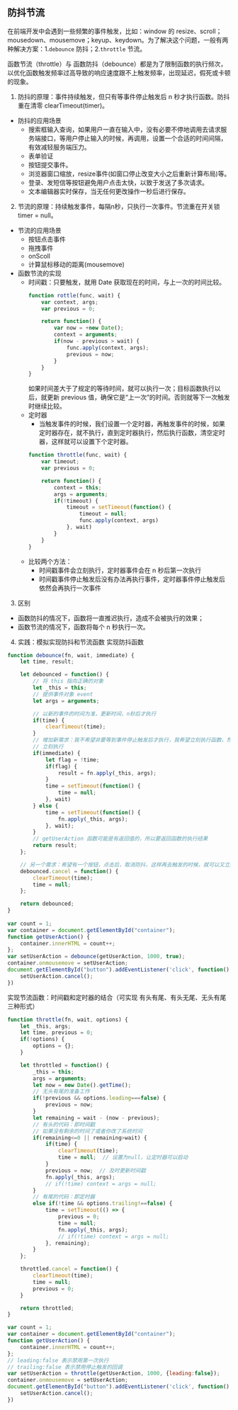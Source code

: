 ## 防抖节流
在前端开发中会遇到一些频繁的事件触发，比如：window 的 resize、scroll；mousedown、mousemove；keyup、keydown。为了解决这个问题，一般有两种解决方案：1.`debounce` 防抖；2.`throttle` 节流。

函数节流（throttle）与 函数防抖（debounce）都是为了限制函数的执行频次，以优化函数触发频率过高导致的响应速度跟不上触发频率，出现延迟，假死或卡顿的现象。
1. 防抖的原理：事件持续触发，但只有等事件停止触发后 n 秒才执行函数。防抖重在清零 clearTimeout(timer)。
- 防抖的应用场景
    - 搜索框输入查询，如果用户一直在输入中，没有必要不停地调用去请求服务端接口，等用户停止输入的时候，再调用，设置一个合适的时间间隔，有效减轻服务端压力。
    - 表单验证
    - 按钮提交事件。
    - 浏览器窗口缩放，resize事件(如窗口停止改变大小之后重新计算布局)等。
    - 登录、发短信等按钮避免用户点击太快，以致于发送了多次请求。
    - 文本编辑器实时保存，当无任何更改操作一秒后进行保存。
2. 节流的原理：持续触发事件，每隔n秒，只执行一次事件。节流重在开关锁 timer = null。
- 节流的应用场景
    - 按钮点击事件
    - 拖拽事件
    - onScoll
    - 计算鼠标移动的距离(mousemove)
- 函数节流的实现
    - 时间戳：只要触发，就用 Date 获取现在的时间，与上一次的时间比较。
        ```js
        function rottle(func, wait) {
            var context, args;
            var previous = 0;

            return function() {
                var now = +new Date();
                context = arguments;
                if(now - previous > wait) {
                    func.apply(context, args);
                    previous = now;
                }
            }
        }
        ```
        如果时间差大于了规定的等待时间，就可以执行一次；目标函数执行以后，就更新 previous 值，确保它是“上一次”的时间。否则就等下一次触发时继续比较。
    - 定时器
        - 当触发事件的时候，我们设置一个定时器，再触发事件的时候，如果定时器存在，就不执行，直到定时器执行，然后执行函数，清空定时器，这样就可以设置下个定时器。
        ```js
        function throttle(func, wait) {
            var timeout;
            var previous = 0;

            return function() {
                context = this;
                args = arguments;
                if(!timeout) {
                    timeout = setTimeout(function() {
                        timeout = null;
                        func.apply(context, args)
                    }, wait)
                }
            }
        }
        ```
    - 比较两个方法：
        - 时间戳事件会立刻执行，定时器事件会在 n 秒后第一次执行
        - 时间戳事件停止触发后没有办法再执行事件，定时器事件停止触发后依然会再执行一次事件
3. 区别
- 函数防抖的情况下，函数将一直推迟执行，造成不会被执行的效果；
- 函数节流的情况下，函数将每个 n 秒执行一次。
4. 实践：模拟实现防抖和节流函数
实现防抖函数
```js
function debounce(fn, wait, immediate) {
    let time, result;

    let debounced = function() {
        // 将 this 指向正确的对象
        let _this = this;
        // 提供事件对象 event
        let args = arguments;

        // 以新的事件的时间为准，更新时间，n秒后才执行
        if(time) {
            clearTimeout(time);
        }
        // 增加新需求：我不希望非要等到事件停止触发后才执行，我希望立刻执行函数，然后等到停止触发 n 秒后，才可以重新触发执行。
        // 立刻执行
        if(immediate) {
            let flag = !time;
            if(flag) {
                result = fn.apply(_this, args);
            }
            time = setTimeout(function() {
                time = null;
            }, wait)
        } else {
            time = setTimeout(function() {
                fn.apply(_this, args);
            }, wait);
        }
        // getUserAction 函数可能是有返回值的，所以要返回函数的执行结果
        return result;
    };

    // 另一个需求：希望有一个按钮，点击后，取消防抖，这样再去触发的时候，就可以又立刻执行
    debounced.cancel = function() {
        clearTimeout(time);
        time = null;
    };

    return debounced;
}
                
var count = 1;
var container = document.getElementById("container");
function getUserAction() {
    container.innerHTML = count++;
};
var setUserAction = debounce(getUserAction, 1000, true);
container.onmousemove = setUserAction;
document.getElementById("button").addEventListener('click', function() {
    setUserAction.cancel();
})
```
实现节流函数：时间戳和定时器的结合（可实现 有头有尾、有头无尾、无头有尾 三种形式）
```js
function throttle(fn, wait, options) {
    let _this, args;
    let time, previous = 0;
    if(!options) {
        options = {};
    }

    let throttled = function() {
        _this = this;
        args = arguments;
        let now = new Date().getTime();
        // 无头有尾的准备工作
        if(!previous && options.leading===false) {
            previous = now;
        }
        let remaining = wait - (now - previous);
        // 有头的代码：即时间戳
        // 如果没有剩余的时间了或者你改了系统时间
        if(remaining<=0 || remaining>wait) {
            if(time) {
                clearTimeout(time);
                time = null;  // 设置为null，让定时器可以启动
            }
            previous = now;  // 及时更新时间戳
            fn.apply(_this, args);
            // if(!time) context = args = null;
        } 
        // 有尾的代码：即定时器
        else if(!time && options.trailing!==false) {
            time = setTimeout(() => {
                previous = 0;
                time = null;
                fn.apply(_this, args);
                // if(!time) context = args = null;
            }, remaining);
        }
    };

    throttled.cancel = function() {
        clearTimeout(time);
        time = null;
        previous = 0;
    }

    return throttled;
}

var count = 1;
var container = document.getElementById("container");
function getUserAction() {
    container.innerHTML = count++;
};
// leading:false 表示禁用第一次执行
// trailing:false 表示禁用停止触发的回调
var setUserAction = throttle(getUserAction, 1000, {leading:false});
container.onmousemove = setUserAction;
document.getElementById("button").addEventListener('click', function() {
    setUserAction.cancel();
})
```